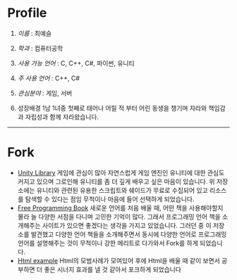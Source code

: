 # Profile
1. _이름_ : 최예슬

2. _학과_ : 컴퓨터공학

3. _사용 가능 언어_ : C, C++, C#, 파이썬, 유니티

4. _주 사용 언어_ : C++, C#

5. _관심분야_ : 게임, 서버

6. 성장배경
1남 1녀중 첫째로 태어나 어릴 적 부터 어린 동생을 챙기며 자라와 책임감과 자립성과 함께 자라왔습니다. 

- - - 

# Fork
* [Unity Library](https://github.com/UnityCommunity/UnityLibrary.git)
 게임에 관심이 많아 자연스럽게 게임 엔진인 유니티에 대한 관심도 커지고 있으며 그로인해 유니티를 좀 더 깊게 배우고 싶은 마음이 있습니다. 위 저장소에는 유니티와 관련된 유용한 스크립트와 쉐이드가 무료로 수집되어 있고 리소스를 탐색할 수 있다는 점임 무척이나 마음에 들어 선택하게 되었습니다.
* [Free Programming Book](https://github.com/free-programming-books)
 새로운 언어를 처음 배울 때, 어떤 책을 사용해야할지 몰라 늘 다양한 서점을 다니며 고민한 기억이 많다. 그래서 프로그래밍 언어 책을 소개해주는 사이트가 있으면 좋겠다는 생각을 가지고 있었습니다. 그러던 중 이 저장소를 발견했고 다양한 언어 책들을 소개해주면서 동시에 다양한 언어로 프로그래밍언어를 설명해주는 것이 무척이나 강한 메리트로 다가와서 Fork를 하게 되었습니다.
* [Html example](https://github.com/google/WebFundamentals)
 Html의 모범사례가 모여있어 후에 Html을 배울 때 같이 보면서 공부하면 더 좋은 시너지 효과를 낼 것 같아서 포크하게 되었습니다

